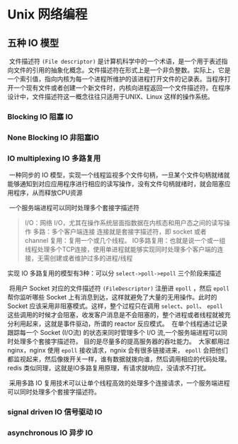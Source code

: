 # Unix 网络编程







## 五种 IO 模型

​	文件描述符 `(File descriptor)` 是计算机科学中的一个术语，是一个用于表述指向文件的引用的抽象化概念。文件描述符在形式上是一个非负整数。实际上，它是一个索引值，指向内核为每一个进程所维护的该进程打开文件的记录表。当程序打开一个现有文件或者创建一个新文件时，内核向进程返回一个文件描述符。在程序设计中，文件描述符这一概念往往只适用于UNIX、Linux 这样的操作系统。



### Blocking IO   阻塞 IO



### None Blocking IO   非阻塞IO



### IO multiplexing   IO 多路复用

​	一种同步的 IO 模型，实现一个线程监视多个文件句柄，一旦某个文件句柄就绪就能够通知到对应应用程序进行相应的读写操作，没有文件句柄就绪时，就会阻塞应用程序，从而释放CPU资源

​	一个服务端进程可以同时处理多个套接字描述符

> I/O：网络 I/O，尤其在操作系统层面指数据在内核态和用户态之间的读写操作
> 多路：多个客户端连接   连接就是套接字描述符，即 socket 或者 channel
> 复用：复用一个或几个线程。
> IO多路复用：也就是说一个或一组线程处理多个TCP连接，使用单进程就能够实现同时处理多个客户端的连接，无需创建或者维护过多的进程/线程

实现 IO 多路复用的模型有3种：可以分 `select->poll->epoll` 三个阶段来描述

​	将用户 Socket 对应的文件描述符 `(FileDescriptor)` 注册进 `epoll` ，然后 `epoll` 帮你监听哪些 Socket 上有消息到达，这样就避免了大量的无用操作。此时的 Socket 应该采用非阻塞模式。这样，整个过程只在调用 `select`、`poll`、 `epoll` 这些调用的时候才会阻塞，收发客户消息是不会阻塞的，整个进程或者线程就被充分利用起来，这就是事件驱动，所谓的 reactor 反应模式。
​	在单个线程通过记录跟踪每一个 Socket (I/O流) 的状态来同时管理多个 I/O 流,一个服务端进程可以同时处理多个套接字描述符。
目的是尽量多的提高服务器的吞吐能力。
​	大家都用过 nginx，nginx 使用 `epoll` 接收请求，ngnix 会有很多链接进来， `epoll` 会把他们都监视起来，然后像拨开关一样，谁有数据就拨向谁，然后调用相应的代码处理。redis 类似同理，这就是IO多路复用原理，有请求就响应，没请求不打扰。

​	采用多路 IO 复用技术可以让单个线程高效的处理多个连接请求，一个服务端进程可以同时处理多个套接字描述符。

### signal driven IO   信号驱动 IO



### asynchronous IO   异步 IO




